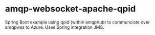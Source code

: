 # amqp-websocket-apache-qpid
Spring Boot example using qpid (within amqphub) to communciate over amqpwss to Azure. Uses Spring integration JMS.
